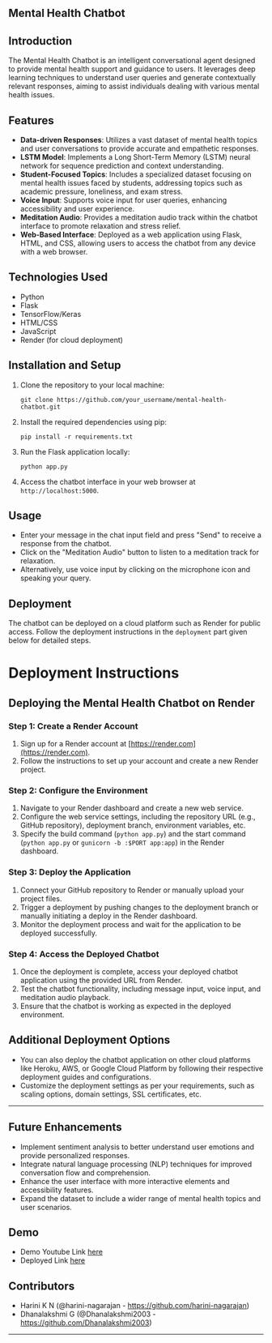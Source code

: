 ## Mental Health Chatbot

## Introduction
The Mental Health Chatbot is an intelligent conversational agent designed to provide mental health support and guidance to users. It leverages deep learning techniques to understand user queries and generate contextually relevant responses, aiming to assist individuals dealing with various mental health issues.

## Features
- **Data-driven Responses**: Utilizes a vast dataset of mental health topics and user conversations to provide accurate and empathetic responses.
- **LSTM Model**: Implements a Long Short-Term Memory (LSTM) neural network for sequence prediction and context understanding.
- **Student-Focused Topics**: Includes a specialized dataset focusing on mental health issues faced by students, addressing topics such as academic pressure, loneliness, and exam stress.
- **Voice Input**: Supports voice input for user queries, enhancing accessibility and user experience.
- **Meditation Audio**: Provides a meditation audio track within the chatbot interface to promote relaxation and stress relief.
- **Web-Based Interface**: Deployed as a web application using Flask, HTML, and CSS, allowing users to access the chatbot from any device with a web browser.

## Technologies Used
- Python
- Flask
- TensorFlow/Keras
- HTML/CSS
- JavaScript
- Render (for cloud deployment)

## Installation and Setup
1. Clone the repository to your local machine:
   ```
   git clone https://github.com/your_username/mental-health-chatbot.git
   ```
2. Install the required dependencies using pip:
   ```
   pip install -r requirements.txt
   ```
3. Run the Flask application locally:
   ```
   python app.py
   ```
4. Access the chatbot interface in your web browser at `http://localhost:5000`.

## Usage
- Enter your message in the chat input field and press "Send" to receive a response from the chatbot.
- Click on the "Meditation Audio" button to listen to a meditation track for relaxation.
- Alternatively, use voice input by clicking on the microphone icon and speaking your query.

## Deployment
The chatbot can be deployed on a cloud platform such as Render for public access. Follow the deployment instructions in the `deployment` part given below for detailed steps.

# Deployment Instructions

## Deploying the Mental Health Chatbot on Render

### Step 1: Create a Render Account
1. Sign up for a Render account at [https://render.com](https://render.com).
2. Follow the instructions to set up your account and create a new Render project.

### Step 2: Configure the Environment
1. Navigate to your Render dashboard and create a new web service.
2. Configure the web service settings, including the repository URL (e.g., GitHub repository), deployment branch, environment variables, etc.
3. Specify the build command (`python app.py`) and the start command (`python app.py` or `gunicorn -b :$PORT app:app`) in the Render dashboard.

### Step 3: Deploy the Application
1. Connect your GitHub repository to Render or manually upload your project files.
2. Trigger a deployment by pushing changes to the deployment branch or manually initiating a deploy in the Render dashboard.
3. Monitor the deployment process and wait for the application to be deployed successfully.

### Step 4: Access the Deployed Chatbot
1. Once the deployment is complete, access your deployed chatbot application using the provided URL from Render.
2. Test the chatbot functionality, including message input, voice input, and meditation audio playback.
3. Ensure that the chatbot is working as expected in the deployed environment.

## Additional Deployment Options
- You can also deploy the chatbot application on other cloud platforms like Heroku, AWS, or Google Cloud Platform by following their respective deployment guides and configurations.
- Customize the deployment settings as per your requirements, such as scaling options, domain settings, SSL certificates, etc.
----
## Future Enhancements
- Implement sentiment analysis to better understand user emotions and provide personalized responses.
- Integrate natural language processing (NLP) techniques for improved conversation flow and comprehension.
- Enhance the user interface with more interactive elements and accessibility features.
- Expand the dataset to include a wider range of mental health topics and user scenarios.

## Demo
- Demo Youtube Link [here](https://youtu.be/mHDcypRMaQA)
- Deployed Link [here](https://app-xpku.onrender.com/)

## Contributors
- Harini K N (@harini-nagarajan - https://github.com/harini-nagarajan)
- Dhanalakshmi G (@Dhanalakshmi2003 - https://github.com/Dhanalakshmi2003)
---

